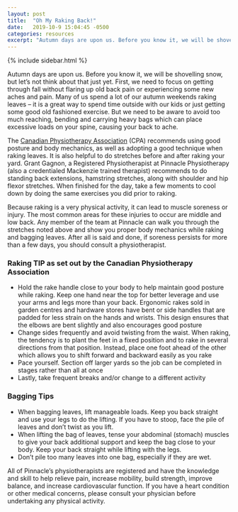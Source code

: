 ```yaml
---
layout: post
title:  "Oh My Raking Back!"
date:   2019-10-9 15:04:45 -0500
categories: resources
excerpt: "Autumn days are upon us. Before you know it, we will be shovelling snow, but let’s not think about that"
---
```


{% include sidebar.html %}
<section>
  <p>Autumn days are upon us. Before you know it, we will be shovelling snow, but let’s not think about that just yet. First, we need to focus on getting through fall without flaring up old back pain or experiencing some new aches and pain. Many of us spend a lot of our autumn weekends raking leaves – it is a great way to spend time outside with our kids or just getting some good old fashioned exercise. But we need to be aware to avoid too much reaching, bending and carrying heavy bags which can place excessive loads on your spine, causing your back to ache.</p>

  <p>The&nbsp;<a href="http://www.physiotherapy.ca/Home" target="_blank" rel="noreferrer noopener">Canadian Physiotherapy Association</a>&nbsp;(CPA) recommends using good posture and body mechanics, as well as adopting a good technique when raking leaves. It is also helpful to do stretches before and after raking your yard. Grant Gagnon, a Registered Physiotherapist at Pinnacle Physiotherapy (also a credentialed Mackenzie trained therapist) recommends to do standing back extensions, hamstring stretches, along with shoulder and hip flexor stretches. When finished for the day, take a few moments to cool down by doing the same exercises you did prior to raking.</p>

  <p>Because raking is a very physical activity, it can lead to muscle soreness or injury. The most common areas for these injuries to occur are middle and low back. Any member of the team at Pinnacle can walk you through the stretches noted above and show you proper body mechanics while raking and bagging leaves. After all is said and done, if soreness persists for more than a few days, you should consult a physiotherapist.</p>

  <h3>Raking TIP as set out by the Canadian Physiotherapy Association</h3>

  <ul><li>Hold the rake handle close to your body to help maintain good posture while raking. Keep one hand near the top for better leverage and use your arms and legs more than your back. Ergonomic rakes sold in garden centres and hardware stores have bent or side handles that are padded for less strain on the hands and wrists. This design ensures that the elbows are bent slightly and also encourages good posture</li><li>Change sides frequently and avoid twisting from the waist. When raking, the tendency is to plant the feet in a fixed position and to rake in several directions from that position. Instead, place one foot ahead of the other which allows you to shift forward and backward easily as you rake</li><li>Pace yourself. Section off larger yards so the job can be completed in stages rather than all at once</li><li>Lastly, take frequent breaks and/or change to a different activity</li></ul>

  <h3>Bagging Tips</h3>

  <ul><li>When bagging leaves, lift manageable loads. Keep you back straight and use your legs to do the lifting. If you have to stoop, face the pile of leaves and don’t twist as you lift.</li><li>When lifting the bag of leaves, tense your abdominal (stomach) muscles to give your back additional support and keep the bag close to your body. Keep your back straight while lifting with the legs.</li><li>Don’t pile too many leaves into one bag, especially if they are wet.</li></ul>

  <p>All of Pinnacle’s physiotherapists are registered and have the knowledge and skill to help relieve pain, increase mobility, build strength, improve balance, and increase cardiovascular function. If you have a heart condition or other medical concerns, please consult your physician before undertaking any physical activity.</p>
</section>
